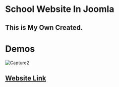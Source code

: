 # School Website In Joomla

## This is My Own Created.

# Demos



![Capture2](https://github.com/nithushanmoham/my-school-website-in-joomla/assets/106969157/e0d352d5-9cfc-4ec1-8956-d59066cfb38a)


## [Website Link ](http://kmvipulanandav.schweb.lk/)
